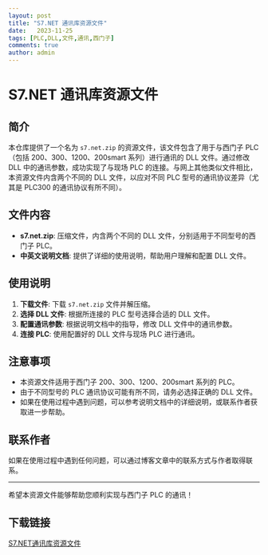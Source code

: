 ```yaml
---
layout: post
title: "S7.NET 通讯库资源文件"
date:   2023-11-25
tags: [PLC,DLL,文件,通讯,西门子]
comments: true
author: admin
---
```

# S7.NET 通讯库资源文件

## 简介

本仓库提供了一个名为 `s7.net.zip` 的资源文件，该文件包含了用于与西门子 PLC（包括 200、300、1200、200smart 系列）进行通讯的 DLL 文件。通过修改 DLL 中的通讯参数，成功实现了与现场 PLC 的连接。与网上其他类似文件相比，本资源文件内含两个不同的 DLL 文件，以应对不同 PLC 型号的通讯协议差异（尤其是 PLC300 的通讯协议有所不同）。

## 文件内容

- **s7.net.zip**: 压缩文件，内含两个不同的 DLL 文件，分别适用于不同型号的西门子 PLC。
- **中英文说明文档**: 提供了详细的使用说明，帮助用户理解和配置 DLL 文件。

## 使用说明

1. **下载文件**: 下载 `s7.net.zip` 文件并解压缩。
2. **选择 DLL 文件**: 根据所连接的 PLC 型号选择合适的 DLL 文件。
3. **配置通讯参数**: 根据说明文档中的指导，修改 DLL 文件中的通讯参数。
4. **连接 PLC**: 使用配置好的 DLL 文件与现场 PLC 进行通讯。

## 注意事项

- 本资源文件适用于西门子 200、300、1200、200smart 系列的 PLC。
- 由于不同型号的 PLC 通讯协议可能有所不同，请务必选择正确的 DLL 文件。
- 如果在使用过程中遇到问题，可以参考说明文档中的详细说明，或联系作者获取进一步帮助。

## 联系作者

如果在使用过程中遇到任何问题，可以通过博客文章中的联系方式与作者取得联系。

---

希望本资源文件能够帮助您顺利实现与西门子 PLC 的通讯！

## 下载链接

[S7.NET通讯库资源文件](https://pan.quark.cn/s/34388686683c)